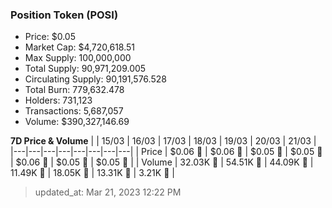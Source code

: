 
  ### Position Token (POSI)
  - Price: $0.05
  - Market Cap: $4,720,618.51
  - Max Supply: 100,000,000
  - Total Supply: 90,971,209.005
  - Circulating Supply: 90,191,576.528
  - Total Burn: 779,632.478
  - Holders: 731,123
  - Transactions: 5,687,057
  - Volume: $390,327,146.69

  **7D Price & Volume**
  | | 15&#x2F;03 | 16&#x2F;03 | 17&#x2F;03 | 18&#x2F;03 | 19&#x2F;03 | 20&#x2F;03 | 21&#x2F;03 |
  |---|---|---|---|---|---|---|---|
  | Price | $0.06 🔻 | $0.06 🔻 | $0.05 🔻 | $0.05 🚀 | $0.06 🚀 | $0.05 🔻 | $0.05 🔻 |
  | Volume | 32.03K 🔻 | 54.51K 🚀 | 44.09K 🔻 | 11.49K 🔻 | 18.05K 🚀 | 13.31K 🔻 | 3.21K 🔻 |

  > updated_at: Mar 21, 2023 12:22 PM
